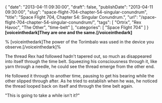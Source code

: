 {
    "date": "2013-04-11 09:30:00",
    "draft": false,
    "publishDate": "2013-04-11 09:30:00",
    "slug": "space-flight-704-chapter-54-singular-conundrum",
    "title": "Space Flight 704, Chapter 54: Singular Conundrum.",
    "url": "\/space-flight-704-chapter-54-singular-conundrum\/",
    "tags": [
        "Ortrix",
        "Rex Havoc",
        "The Other",
        "time-belt"
    ],
    "categories": [
        "Space Flight 704"
    ]
}**\[voiceinthedark\]They are one and the same.\[/voiceinthedark\]**

% \[voiceinthedark\]The power of the Torimbalo was used in the device
you observe.\[/voiceinthedark\]%

The thread Rex had followed hadn't tapered out, so much as disappeared
into itself through the time belt. Squeezing his consciousness through
it, like yarn through a needle, he could see the thread emerge from the
other end.

He followed it through to another time, pausing to get his bearing while
the other slipped through after. As he tried to establish when he was,
he noticed the thread looped back on itself and through the time belt
again.

"This is going to take a while isn't it?"